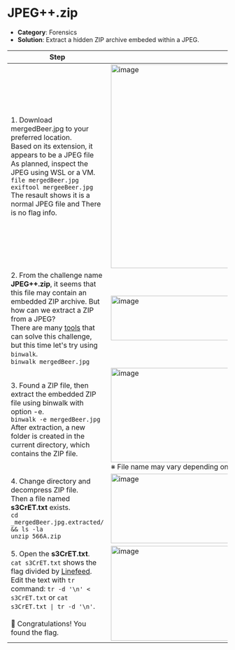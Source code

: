 # JPEG++.zip

- **Category**: Forensics  
- **Solution**: Extract a hidden ZIP archive embeded within a JPEG. 


| Step | Screenshot |
|------|------------| 
|1. Download mergedBeer.jpg to your preferred location.<br>Based on its extension, it appears to be a JPEG file<br>As planned, inspect the JPEG using WSL or a VM.<br>`file mergedBeer.jpg`<br>`exiftool mergeeBeer.jpg`<br>The resault shows it is a normal JPEG file and There is no flag info.|<img width="861" height="466" alt="image" src="https://github.com/user-attachments/assets/a4e7c95c-e64c-4300-9cf5-853ac26a783f" />|
|2. From the challenge name **JPEG++.zip**, it seems that this file may contain an embedded ZIP archive. But how can we extract a ZIP from a JPEG?<br>There are many [tools](https://qiita.com/knqyf263/items/6ebf06e27be7c48aab2e) that can solve this challenge, but this time let's try using `binwalk`.<br>`binwalk mergedBeer.jpg`|<img width="953" height="102" alt="image" src="https://github.com/user-attachments/assets/adf9494e-6593-4bee-870e-a55e47bee033" />|
|3. Found a ZIP file, then extract the embedded ZIP file using binwalk with option -e.<br>`binwalk -e mergedBeer.jpg`<br>After extraction, a new folder is created in the current directory, which contains the ZIP file.|<img width="954" height="216" alt="image" src="https://github.com/user-attachments/assets/0f17072f-b7e7-4b21-a666-7c52194c6486" /> <br>※ File name may vary depending on your environment. |
|4. Change directory and decompress ZIP file.<br>Then a file named **s3CrET.txt** exists.<br>`cd _mergedBeer.jpg.extracted/ && ls -la `<br>`unzip 566A.zip`|<img width="368" height="159" alt="image" src="https://github.com/user-attachments/assets/e11cb79f-f107-4539-b693-98ecb5327dc5" />|
|5. Open the **s3CrET.txt**.<br>`cat s3CrET.txt` shows the flag divided by [Linefeed](https://e-words.jp/w/%E3%83%A9%E3%82%A4%E3%83%B3%E3%83%95%E3%82%A3%E3%83%BC%E3%83%89.html).<br>Edit the text with `tr` command: `tr -d '\n' < s3CrET.txt` or `cat s3CrET.txt \| tr -d '\n'`.<br><br>🎉 Congratulations! You found the flag.|<img width="306" height="217" alt="image" src="https://github.com/user-attachments/assets/27c8d9e3-7dab-4aea-a301-68d66497d631" />|
